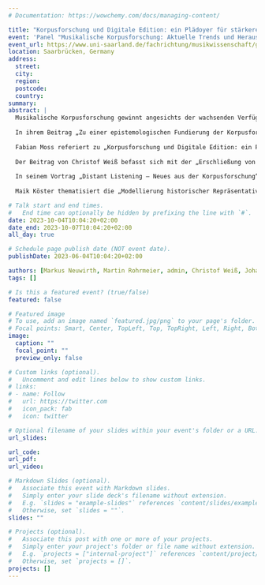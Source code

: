 ```yaml
---
# Documentation: https://wowchemy.com/docs/managing-content/

title: "Korpusforschung und Digitale Edition: ein Plädoyer für stärkere Intradisziplinarität"
event: 'Panel "Musikalische Korpusforschung: Aktuelle Trends und Herausforderungen" Jahrestagung der Gesellschaft für Musikforschung (GfM 2023)'
event_url: https://www.uni-saarland.de/fachrichtung/musikwissenschaft/gfm-tagung-2023.html
location: Saarbrücken, Germany
address:
  street:
  city:
  region:
  postcode:
  country:
summary:
abstract: |
  Musikalische Korpusforschung gewinnt angesichts der wachsenden Verfügbarkeit von Datensätzen sowie der Anwendung avancierter algorithmischer und datenanalytischer Methoden zunehmend an Bedeutung. Das Panel widmet sich diesem aktuell florierenden Feld sowohl aus metatheoretischen als auch praktischen, ergebnisorientierten Perspektiven und gewährt Einblicke in gegenwärtige Trends und Herausforderungen. 
  
  In ihrem Beitrag „Zu einer epistemologischen Fundierung der Korpusforschung“ behandeln Martin Rohrmeier und Markus Neuwirth zunächst wissenschaftstheoretisch grundlegende Fragen, die das Verhältnis von hermeneutischem „close listening“ und quantitativ-statistisch orientiertem „distant listening“ ebenso diskutieren wie die Rolle des Werkbegriffs und den vielfach vorgebrachten Positivismusvorwurf. Im Anschluss daran thematisiert Neuwirth in seinem Beitrag „Modellbasierte Korpusanalyse“ die zentrale Bedeutung formaler Modellbildung in der Korpusforschung. Wichtige musikalische Domänen wie Polyphonie, Harmonik oder musikalische Form lassen sich technisch als Entitäten und deren Relationen konzeptualisieren. Im Vortrag sollen die vielfältigen Vorzüge formaler Modelle aufgezeigt werden, denen aufgrund ihrer generalisierenden Verfasstheit das Potenzial zukommt, Brückenschläge zwischen diversen theoretischen Beschreibungen zu ermöglichen. In der Musikforschung häufig nicht explizit dargelegte Modelle lassen sich gewinnbringend in Formalisierungen überführen und für computergestützte Korpusforschung nutzbar machen. 
  
  Fabian Moss referiert zu „Korpusforschung und Digitale Edition: ein Plädoyer für stärkere Intradisziplinarität“. Interdisziplinarität ist für digitale Musikforschung eine conditio sine qua non und bereits durch die Verbindung musikwissenschaftlicher Forschungsfragen mit informatischen Methoden notwendigerweise gefordert. Dass dies grundsätzlich erfolgreich sein kann, ist durch zahlreiche Forschungsprojekte bestens belegt. Weniger stark im Fokus steht dabei häufig die Frage, inwiefern der Einzug dieser Methoden bestehende intradisziplinäre Fissuren verfestigt. Dies soll anhand der Themenfelder „Digitale Edition“ und „Musikalische Korpusforschung“ exemplarisch ausgeführt und gleichzeitig Perspektiven für einen engeren Austausch aufgezeigt werden. 
  
  Der Beitrag von Christof Weiß befasst sich mit der „Erschließung von Audio-Korpora für die Musikforschung“. Audiodaten bieten aufgrund ihrer leichten Verfügbarkeit und der vergleichsweise unaufwändigen Datenaufbereitung große Chancen für die Korpusforschung, zumal sie die Einbeziehung improvisierter, elektronisch generierter oder anderweitig notierter Musik erlauben. Die Extraktion expliziter Informationen über z.B. Tonhöhen, Akkorde oder (lokale) Tonarten aus Audiodaten stellt hierbei eine große Herausforderung dar. Der Beitrag stellt Strategien vor, solche Daten trotz einer fehlerbehafteten oder unscharfen Primäranalyse für die Korpusforschung nutzbar zu machen und demonstriert dies anhand zweier Beispielkorpora (klassische Instrumentalmusik und Jazz-Soli). 
  
  In seinem Vortrag „Distant Listening – Neues aus der Korpusforschung“ berichtet Johannes Hentschel über ein vom SNF gefördertes Forschungsprojekt, das sich zum Ziel gesetzt hat, stilistisch heterogene Musiksprachen mit Blick auf Harmonik unter Nutzung korpusgestützter Methoden vergleichbar zu machen. Der Vortrag bietet Einblicke in die Genese eines der größten digitalen Datensätze vollumfänglicher harmonischer Analysen, wirft einige Schlaglichter auf stilometrische Auswertungsmethoden, und sucht Verknüpfungen zwischen statistischen Trends und musikgeschichtlichen Narrativen. 
  
  Maik Köster thematisiert die „Modellierung historischer Repräsentativität bei der Zusammenstellung symbolischer Musikkorpora“. Er verweist dabei auf die Problematik, dass sich die Korpusforschung in der Analyse historischer Kompositionspraxis weitestgehend auf wenige kanonisierte Komponisten beschränkt. Die Herausforderungen, ein Sample von Stücken, das die Vielfalt des in einem konkreten historischen Kontext rezipierten Repertoires abbildet, anhand historischer Daten zu begründen, sollen anhand des Streichquartetts im deutschsprachigen Raum des 19. Jahrhunderts diskutiert werden. Dieser Prozess stützt sich auf quantitative und qualitative Auswertungen von Konzertprogrammen, historischen Musikzeitschriften und Musikverlagsdaten.

# Talk start and end times.
#   End time can optionally be hidden by prefixing the line with `#`.
date: 2023-10-04T10:04:20+02:00
date_end: 2023-10-07T10:04:20+02:00
all_day: true

# Schedule page publish date (NOT event date).
publishDate: 2023-06-04T10:04:20+02:00

authors: [Markus Neuwirth, Martin Rohrmeier, admin, Christof Weiß, Johannes Hentschel, Maik Köster]
tags: []

# Is this a featured event? (true/false)
featured: false

# Featured image
# To use, add an image named `featured.jpg/png` to your page's folder. 
# Focal points: Smart, Center, TopLeft, Top, TopRight, Left, Right, BottomLeft, Bottom, BottomRight.
image:
  caption: ""
  focal_point: ""
  preview_only: false

# Custom links (optional).
#   Uncomment and edit lines below to show custom links.
# links:
# - name: Follow
#   url: https://twitter.com
#   icon_pack: fab
#   icon: twitter

# Optional filename of your slides within your event's folder or a URL.
url_slides:

url_code:
url_pdf:
url_video:

# Markdown Slides (optional).
#   Associate this event with Markdown slides.
#   Simply enter your slide deck's filename without extension.
#   E.g. `slides = "example-slides"` references `content/slides/example-slides.md`.
#   Otherwise, set `slides = ""`.
slides: ""

# Projects (optional).
#   Associate this post with one or more of your projects.
#   Simply enter your project's folder or file name without extension.
#   E.g. `projects = ["internal-project"]` references `content/project/deep-learning/index.md`.
#   Otherwise, set `projects = []`.
projects: []
---
```


